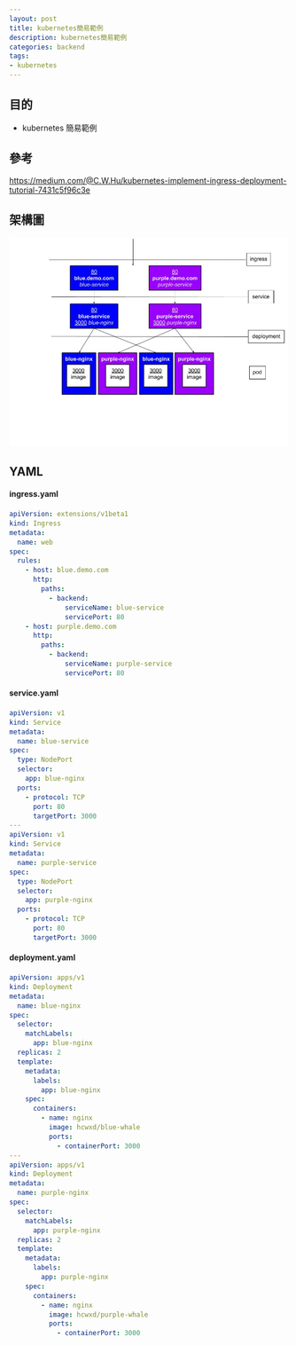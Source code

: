 ```yaml
---
layout: post
title: kubernetes簡易範例
description: kubernetes簡易範例
categories: backend
tags:
- kubernetes
---
```

## 目的 ##

 - kubernetes 簡易範例

 <!-- more -->
 
## 參考 ##

https://medium.com/@C.W.Hu/kubernetes-implement-ingress-deployment-tutorial-7431c5f96c3e


## 架構圖 ##

![image](/img/1538058734402.jpg)


## YAML ##

#### ingress.yaml ####

```yaml
apiVersion: extensions/v1beta1
kind: Ingress
metadata:
  name: web
spec:
  rules:
    - host: blue.demo.com
      http:
        paths:
          - backend:
              serviceName: blue-service
              servicePort: 80
    - host: purple.demo.com
      http:
        paths:
          - backend:
              serviceName: purple-service
              servicePort: 80
```

#### service.yaml ####

```yaml
apiVersion: v1
kind: Service
metadata:
  name: blue-service
spec:
  type: NodePort
  selector:
    app: blue-nginx
  ports:
    - protocol: TCP
      port: 80
      targetPort: 3000
---
apiVersion: v1
kind: Service
metadata:
  name: purple-service
spec:
  type: NodePort
  selector:
    app: purple-nginx
  ports:
    - protocol: TCP
      port: 80
      targetPort: 3000
```

#### deployment.yaml ####
 
```yaml
apiVersion: apps/v1
kind: Deployment
metadata:
  name: blue-nginx
spec:
  selector:
    matchLabels:
      app: blue-nginx
  replicas: 2
  template:
    metadata:
      labels:
        app: blue-nginx
    spec:
      containers:
        - name: nginx
          image: hcwxd/blue-whale
          ports:
            - containerPort: 3000
---
apiVersion: apps/v1
kind: Deployment
metadata:
  name: purple-nginx
spec:
  selector:
    matchLabels:
      app: purple-nginx
  replicas: 2
  template:
    metadata:
      labels:
        app: purple-nginx
    spec:
      containers:
        - name: nginx
          image: hcwxd/purple-whale
          ports:
            - containerPort: 3000
```

